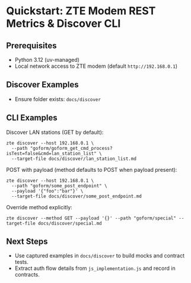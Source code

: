 # Quickstart: ZTE Modem REST Metrics & Discover CLI

## Prerequisites
- Python 3.12 (uv-managed)
- Local network access to ZTE modem (default `http://192.168.0.1`)

## Discover Examples
- Ensure folder exists: `docs/discover`

## CLI Examples

Discover LAN stations (GET by default):
```
zte discover --host 192.168.0.1 \
  --path "goform/goform_get_cmd_process?isTest=false&cmd=lan_station_list" \
  --target-file docs/discover/lan_station_list.md
```

POST with payload (method defaults to POST when payload present):
```
zte discover --host 192.168.0.1 \
  --path "goform/some_post_endpoint" \
  --payload '{"foo":"bar"}' \
  --target-file docs/discover/some_post_endpoint.md
```

Override method explicitly:
```
zte discover --method GET --payload '{}' --path "goform/special" --target-file docs/discover/special.md
```

## Next Steps
- Use captured examples in `docs/discover` to build mocks and contract tests.
- Extract auth flow details from `js_implementation.js` and record in contracts.

